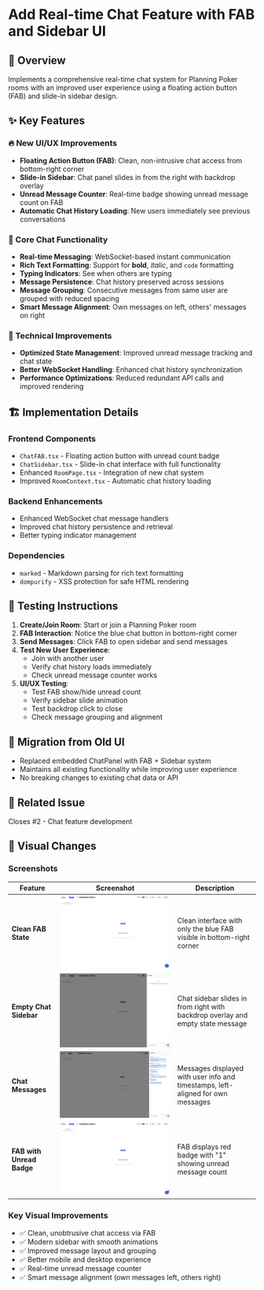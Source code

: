 # Add Real-time Chat Feature with FAB and Sidebar UI

## 🎯 Overview
Implements a comprehensive real-time chat system for Planning Poker rooms with an improved user experience using a floating action button (FAB) and slide-in sidebar design.

## ✨ Key Features

### 🔥 New UI/UX Improvements
- **Floating Action Button (FAB)**: Clean, non-intrusive chat access from bottom-right corner
- **Slide-in Sidebar**: Chat panel slides in from the right with backdrop overlay
- **Unread Message Counter**: Real-time badge showing unread message count on FAB
- **Automatic Chat History Loading**: New users immediately see previous conversations

### 💬 Core Chat Functionality
- **Real-time Messaging**: WebSocket-based instant communication
- **Rich Text Formatting**: Support for **bold**, *italic*, and `code` formatting
- **Typing Indicators**: See when others are typing
- **Message Persistence**: Chat history preserved across sessions
- **Message Grouping**: Consecutive messages from same user are grouped with reduced spacing
- **Smart Message Alignment**: Own messages on left, others' messages on right

### 🔧 Technical Improvements
- **Optimized State Management**: Improved unread message tracking and chat state
- **Better WebSocket Handling**: Enhanced chat history synchronization
- **Performance Optimizations**: Reduced redundant API calls and improved rendering

## 🏗️ Implementation Details

### Frontend Components
- `ChatFAB.tsx` - Floating action button with unread count badge
- `ChatSidebar.tsx` - Slide-in chat interface with full functionality
- Enhanced `RoomPage.tsx` - Integration of new chat system
- Improved `RoomContext.tsx` - Automatic chat history loading

### Backend Enhancements  
- Enhanced WebSocket chat message handlers
- Improved chat history persistence and retrieval
- Better typing indicator management

### Dependencies
- `marked` - Markdown parsing for rich text formatting
- `dompurify` - XSS protection for safe HTML rendering

## 🧪 Testing Instructions

1. **Create/Join Room**: Start or join a Planning Poker room
2. **FAB Interaction**: Notice the blue chat button in bottom-right corner
3. **Send Messages**: Click FAB to open sidebar and send messages
4. **Test New User Experience**: 
   - Join with another user
   - Verify chat history loads immediately
   - Check unread message counter works
5. **UI/UX Testing**:
   - Test FAB show/hide unread count
   - Verify sidebar slide animation
   - Test backdrop click to close
   - Check message grouping and alignment

## 🔄 Migration from Old UI
- Replaced embedded ChatPanel with FAB + Sidebar system
- Maintains all existing functionality while improving user experience
- No breaking changes to existing chat data or API

## 🔗 Related Issue
Closes #2 - Chat feature development

## 📸 Visual Changes

### Screenshots

| Feature | Screenshot | Description |
|---------|------------|-------------|
| **Clean FAB State** | ![FAB Clean State](docs/screenshots/fab-clean-state.png) | Clean interface with only the blue FAB visible in bottom-right corner |
| **Empty Chat Sidebar** | ![Empty Sidebar](docs/screenshots/chat-sidebar-empty.png) | Chat sidebar slides in from right with backdrop overlay and empty state message |
| **Chat Messages** | ![Message Display](docs/screenshots/message-grouping.png) | Messages displayed with user info and timestamps, left-aligned for own messages |
| **FAB with Unread Badge** | ![FAB with Badge](docs/screenshots/fab-with-unread-badge.png) | FAB displays red badge with "1" showing unread message count |

### Key Visual Improvements
- ✅ Clean, unobtrusive chat access via FAB
- ✅ Modern sidebar with smooth animations  
- ✅ Improved message layout and grouping
- ✅ Better mobile and desktop experience
- ✅ Real-time unread message counter
- ✅ Smart message alignment (own messages left, others right)